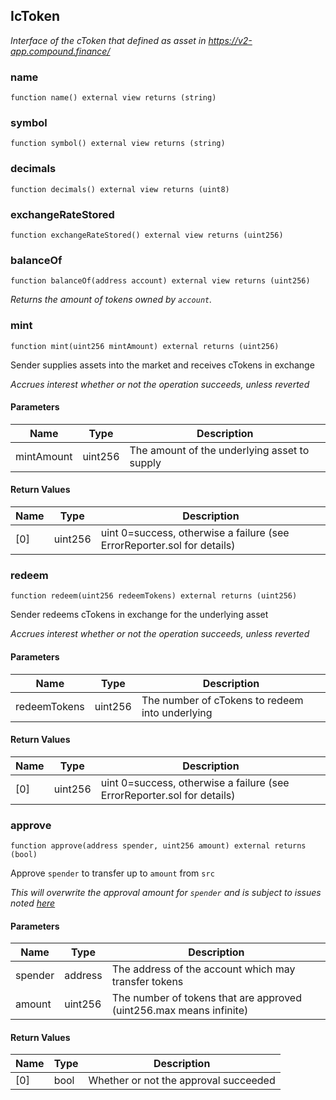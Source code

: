 ## IcToken

_Interface of the cToken that defined as asset in https://v2-app.compound.finance/_

### name

```solidity
function name() external view returns (string)
```

### symbol

```solidity
function symbol() external view returns (string)
```

### decimals

```solidity
function decimals() external view returns (uint8)
```

### exchangeRateStored

```solidity
function exchangeRateStored() external view returns (uint256)
```

### balanceOf

```solidity
function balanceOf(address account) external view returns (uint256)
```

_Returns the amount of tokens owned by `account`._

### mint

```solidity
function mint(uint256 mintAmount) external returns (uint256)
```

Sender supplies assets into the market and receives cTokens in exchange

_Accrues interest whether or not the operation succeeds, unless reverted_

#### Parameters

| Name | Type | Description |
| ---- | ---- | ----------- |
| mintAmount | uint256 | The amount of the underlying asset to supply |

#### Return Values

| Name | Type | Description |
| ---- | ---- | ----------- |
| [0] | uint256 | uint 0=success, otherwise a failure (see ErrorReporter.sol for details) |

### redeem

```solidity
function redeem(uint256 redeemTokens) external returns (uint256)
```

Sender redeems cTokens in exchange for the underlying asset

_Accrues interest whether or not the operation succeeds, unless reverted_

#### Parameters

| Name | Type | Description |
| ---- | ---- | ----------- |
| redeemTokens | uint256 | The number of cTokens to redeem into underlying |

#### Return Values

| Name | Type | Description |
| ---- | ---- | ----------- |
| [0] | uint256 | uint 0=success, otherwise a failure (see ErrorReporter.sol for details) |

### approve

```solidity
function approve(address spender, uint256 amount) external returns (bool)
```

Approve `spender` to transfer up to `amount` from `src`

_This will overwrite the approval amount for `spender`
 and is subject to issues noted [here](https://eips.ethereum.org/EIPS/eip-20#approve)_

#### Parameters

| Name | Type | Description |
| ---- | ---- | ----------- |
| spender | address | The address of the account which may transfer tokens |
| amount | uint256 | The number of tokens that are approved (uint256.max means infinite) |

#### Return Values

| Name | Type | Description |
| ---- | ---- | ----------- |
| [0] | bool | Whether or not the approval succeeded |

